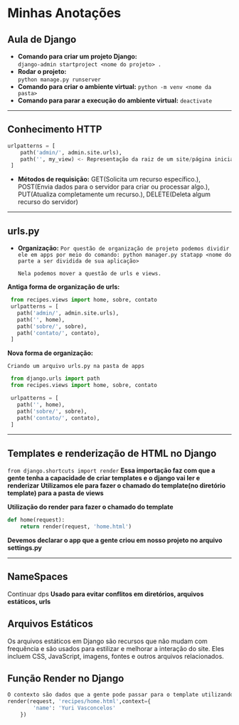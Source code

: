 # Minhas Anotações
## Aula de Django
- **Comando para criar um projeto Django:**  
  `django-admin startproject <nome do projeto> .`
- **Rodar o projeto:**  
  `python manage.py runserver`
- **Comando para criar o ambiente virtual:** 
  `python -m venv <nome da pasta>`
- **Comando para parar a execução do ambiente virtual:**
  `deactivate`
--------------------------------------------------------

## Conhecimento HTTP

~~~python
urlpatterns = [
    path('admin/', admin.site.urls),
    path('', my_view) <- Representação da raiz de um site/página inicial
 ] 
~~~

- **Métodos de requisição:**
   GET(Solicita um recurso específico.), 
   POST(Envia dados para o servidor para criar ou processar algo.), 
   PUT(Atualiza completamente um recurso.), 
   DELETE(Deleta algum recurso do servidor)
--------------------------------------------------------
## urls.py

- **Organização:**
  `Por questão de organização de projeto podemos dividir ele em apps por meio do comando: python manager.py statapp <nome do parte a ser dividida de sua aplicação>`

  `Nela podemos mover a questão de urls e views.`

**Antiga forma de organização de urls:**
~~~python
 from recipes.views import home, sobre, contato
 urlpatterns = [
   path('admin/', admin.site.urls),
   path('', home),
   path('sobre/', sobre),
   path('contato/', contato),
 ]
~~~

**Nova forma de organização:**

`Criando um arquivo urls.py na pasta de apps`

~~~python
 from django.urls import path
 from recipes.views import home, sobre, contato

 urlpatterns = [
   path('', home),
   path('sobre/', sobre),
   path('contato/', contato),
 ] 
~~~
---
## Templates e renderização de HTML no Django

`from django.shortcuts import render`
**Essa importação faz com que a gente tenha a capacidade de criar templates e o django vai ler e renderizar**
**Utilizamos ele para fazer o chamado do template(no diretório template) para a pasta de views**

**Utilização do render para fazer o chamado do template**
~~~python
def home(request):
    return render(request, 'home.html')
~~~

**Devemos declarar o app que a gente criou em nosso projeto no arquivo settings.py**

---
## NameSpaces

Continuar dps
**Usado para evitar conflitos em diretórios, arquivos estáticos, urls**

## Arquivos Estáticos

Os arquivos estáticos em Django são recursos que não mudam com frequência e são usados para estilizar e melhorar a interação do site. Eles incluem CSS, JavaScript, imagens, fontes e outros arquivos relacionados.

## Função Render no Django
~~~python
O contexto são dados que a gente pode passar para o template utilizando o {{ name }} 
render(request, 'recipes/home.html',context={
        'name': 'Yuri Vasconcelos'
    })
~~~